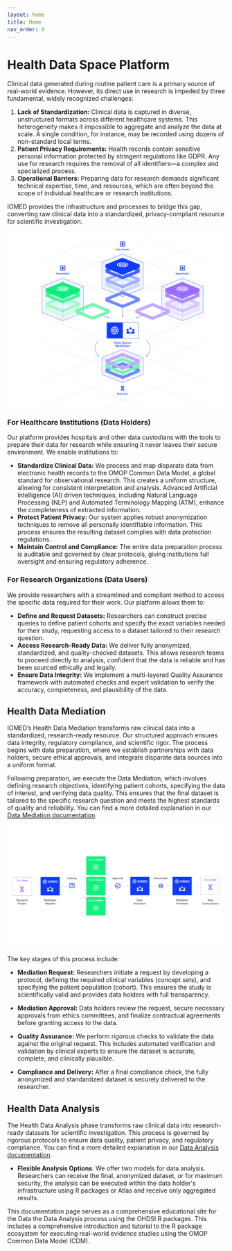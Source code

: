 ```yaml
---
layout: home
title: Home
nav_order: 0
---
```


# Health Data Space Platform

Clinical data generated during routine patient care is a primary source of
real-world evidence. However, its direct use in research is impeded by three
fundamental, widely recognized challenges:

1.  **Lack of Standardization:** Clinical data is captured in diverse,
    unstructured formats across different healthcare systems. This
    heterogeneity makes it impossible to aggregate and analyze the data at
    scale. A single condition, for instance, may be recorded using dozens of
    non-standard local terms.
2.  **Patient Privacy Requirements:** Health records contain sensitive personal
    information protected by stringent regulations like GDPR. Any use for
    research requires the removal of all identifiers—a complex and specialized
    process.
3.  **Operational Barriers:** Preparing data for research demands significant
    technical expertise, time, and resources, which are often beyond the scope
    of individual healthcare or research institutions.

IOMED provides the infrastructure and processes to bridge this gap, converting
raw clinical data into a standardized, privacy-compliant resource for
scientific investigation.

![](/assets/images/mediation.png)

### For Healthcare Institutions (Data Holders)

Our platform provides hospitals and other data custodians with the tools to
prepare their data for research while ensuring it never leaves their secure
environment. We enable institutions to:

*   **Standardize Clinical Data:** We process and map disparate data from
    electronic health records to the OMOP Common Data Model, a global standard
    for observational research. This creates a uniform
    structure, allowing for consistent interpretation and analysis. Advanced
    Artificial Intelligence (AI) driven techniques, including Natural Language
    Processing (NLP) and Automated Terminology Mapping (ATM), enhance the
    completeness of extracted information.
*   **Protect Patient Privacy:** Our system applies robust anonymization
    techniques to remove all personally identifiable information. This process
    ensures the resulting dataset complies with data protection regulations.
*   **Maintain Control and Compliance:** The entire data preparation process is
    auditable and governed by clear protocols, giving institutions full
    oversight and ensuring regulatory adherence.

### For Research Organizations (Data Users)

We provide researchers with a streamlined and compliant method to access the
specific data required for their work. Our platform allows them to:

*   **Define and Request Datasets:** Researchers can construct precise queries
    to define patient cohorts and specify the exact variables needed for their
    study, requesting access to a dataset tailored to
    their research question.
*   **Access Research-Ready Data:** We deliver fully anonymized, standardized,
    and quality-checked datasets. This allows research teams to proceed
    directly to analysis, confident that the data is
    reliable and has been sourced ethically and legally.
*   **Ensure Data Integrity:** We implement a multi-layered Quality Assurance
    framework with automated checks and expert validation to verify the
    accuracy, completeness, and plausibility of the data.


## Health Data Mediation

IOMED’s Health Data Mediation transforms raw clinical data into a standardized,
research-ready resource. Our structured approach ensures data integrity,
regulatory compliance, and scientific rigor. The process begins with data
preparation, where we establish partnerships with data holders, secure ethical
approvals, and integrate disparate data sources into a uniform format.

Following preparation, we execute the Data Mediation, which involves defining
research objectives, identifying patient cohorts, specifying the data of
interest, and verifying data quality. This ensures that the final dataset is
tailored to the specific research question and meets the highest standards of
quality and reliability. You can find a more detailed explanation in our [Data
Mediation documentation](./docs/data_mediation/index.md).

![](/assets/images/mediation.svg)

The key stages of this process include:

*   **Mediation Request:** Researchers initiate a request by developing a
    protocol, defining the required clinical variables (concept sets), and
    specifying the patient population (cohort). This ensures the study is
    scientifically valid and provides data holders with full transparency.

*   **Mediation Approval:** Data holders review the request, secure necessary
    approvals from ethics committees, and finalize contractual agreements
    before granting access to the data.

*   **Quality Assurance:** We perform rigorous checks to validate the data
    against the original request. This includes automated verification and
    validation by clinical experts to ensure the dataset is accurate, complete,
    and clinically plausible.

*   **Compliance and Delivery:** After a final compliance check, the fully
    anonymized and standardized dataset is securely delivered to the
    researcher.

## Health Data Analysis

The Health Data Analysis phase transforms raw clinical data into research-ready
datasets for scientific investigation. This process is governed by rigorous
protocols to ensure data quality, patient privacy, and regulatory compliance.
You can find a more detailed explanation in our [Data Analysis
documentation](./docs/data_analysis).

*   **Flexible Analysis Options**: We offer two models for data analysis.
    Researchers can receive the final, anonymized dataset, or for maximum
    security, the analysis can be executed within the data holder's
    infrastructure using R packages or Atlas and receive only aggregated
    results.

This documentation page serves as a comprehensive educational site for the Data
the Data Analysis process using the OHDSI R packages. This includes a
comprehensive introduction and tutorial to the R package ecosystem for
executing real-world evidence studies using the OMOP Common Data Model (CDM).

